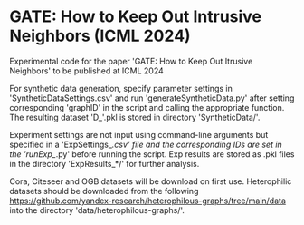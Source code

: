 # GATE: How to Keep Out Intrusive Neighbors (ICML 2024)

Experimental code for the paper 'GATE: How to Keep Out Itrusive Neighbors' to be published at ICML 2024

For synthetic data generation, specify parameter settings in 'SyntheticDataSettings.csv' and run 'generateSyntheticData.py' after setting corresponding 'graphID' in the script and calling the appropriate function. The resulting dataset 'D_<graphID>'.pkl is stored in directory 'SyntheticData/'.

Experiment settings are not input using command-line arguments but specified in a 'ExpSettings_*.csv' file and the corresponding IDs are set in the 'runExp_*.py' before running the script. Exp results are stored as .pkl files in the directory 'ExpResults_*/' for further analysis.

Cora, Citeseer and OGB datasets will be download on first use. Heterophilic datasets should be downloaded from the following https://github.com/yandex-research/heterophilous-graphs/tree/main/data into the directory 'data/heterophilous-graphs/'.


